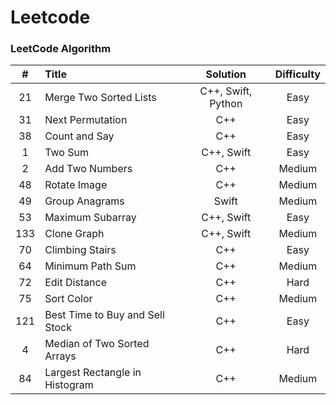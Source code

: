 # Leetcode

### LeetCode Algorithm
|#|Title|Solution|Difficulty|
|:------:|:---------------------------|:---------------:|:----------:|
|21|Merge Two Sorted Lists|C++, Swift, Python| Easy |
|31|Next Permutation|C++| Easy |
|38|Count and Say|C++| Easy |
|1|Two Sum|C++, Swift| Easy |
|2|Add Two Numbers|C++| Medium |
|48|Rotate Image|C++| Medium |
|49|Group Anagrams|Swift| Medium |
|53|Maximum Subarray|C++, Swift| Easy |
|133|Clone Graph|C++, Swift| Medium |
|70|Climbing Stairs|C++| Easy |
|64|Minimum Path Sum|C++| Medium |
|72|Edit Distance|C++| Hard |
|75|Sort Color|C++| Medium |
|121|Best Time to Buy and Sell Stock|C++| Easy |
|4|Median of Two Sorted Arrays|C++| Hard |
|84|Largest Rectangle in Histogram|C++| Medium |
